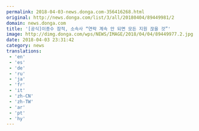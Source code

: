 ```yaml
---
permalink: 2018-04-03-news.donga.com-356416268.html
original: http://news.donga.com/list/3/all/20180404/89449981/2
domain: news.donga.com
title: '[공식]이종수 잠적, 소속사 “연락 계속 안 되면 모든 지원 끊을 것”'
image: http://dimg.donga.com/wps/NEWS/IMAGE/2018/04/04/89449977.2.jpg
date: 2018-04-03 23:31:42
category: news
translations: 
 - 'en'
 - 'es'
 - 'de'
 - 'ru'
 - 'ja'
 - 'fr'
 - 'it'
 - 'zh-CN'
 - 'zh-TW'
 - 'ar'
 - 'pt'
 - 'hy'
---
```


